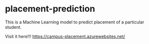 # placement-prediction
This is a Machine Learning model to predict placement of a particular student.

Visit it here!!!
https://campus-placement.azurewebsites.net/
